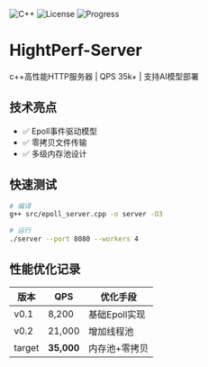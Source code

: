 ![C++](https://img.shields.io/badge/C++-17-blue)
![License](https://img.shields.io/badge/License-MIT-green)
![Progress](https://img.shields.io/badge/Progress-20%25-yellow)
# HightPerf-Server
c++高性能HTTP服务器    |    QPS 35k+    |      支持AI模型部署
## 技术亮点
- ✅ Epoll事件驱动模型
- ✅ 零拷贝文件传输
- ✅ 多级内存池设计

## 快速测试
```bash
# 编译
g++ src/epoll_server.cpp -o server -O3

# 运行
./server --port 8080 --workers 4
```

## 性能优化记录
| 版本   | QPS      | 优化手段               |
|--------|----------|----------------------|
| v0.1   | 8,200    | 基础Epoll实现         |
| v0.2   | 21,000   | 增加线程池            |
| target | **35,000** | 内存池+零拷贝        |
